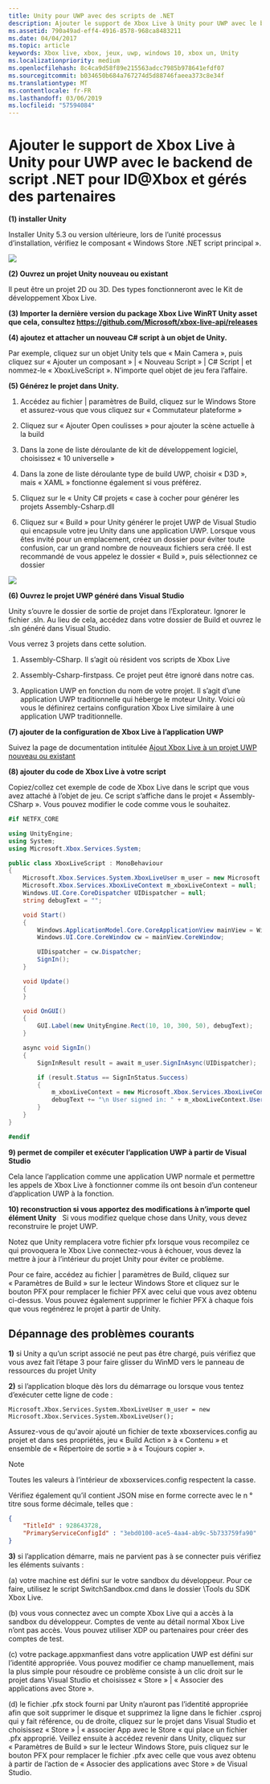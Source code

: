 ```yaml
---
title: Unity pour UWP avec des scripts de .NET
description: Ajouter le support de Xbox Live à Unity pour UWP avec le backend de script .NET pour ID@Xbox et gérés des partenaires
ms.assetid: 790a49ad-eff4-4916-8578-968ca8483211
ms.date: 04/04/2017
ms.topic: article
keywords: Xbox live, xbox, jeux, uwp, windows 10, xbox un, Unity
ms.localizationpriority: medium
ms.openlocfilehash: 8c4ca9d58f89e215563adcc7985b978641efdf07
ms.sourcegitcommit: b034650b684a767274d5d88746faeea373c8e34f
ms.translationtype: MT
ms.contentlocale: fr-FR
ms.lasthandoff: 03/06/2019
ms.locfileid: "57594084"
---
```

# <a name="add-xbox-live-support-to-unity-for-uwp-with-net-scripting-backend-for-idxbox-and-managed-partners"></a>Ajouter le support de Xbox Live à Unity pour UWP avec le backend de script .NET pour ID@Xbox et gérés des partenaires

**(1) installer Unity**

Installer Unity 5.3 ou version ultérieure, lors de l’unité processus d’installation, vérifiez le composant « Windows Store .NET script principal ».

![](../images/unity/unity1-install.png)

**(2) Ouvrez un projet Unity nouveau ou existant**

Il peut être un projet 2D ou 3D. Des types fonctionneront avec le Kit de développement Xbox Live.

**(3) Importer la dernière version du package Xbox Live WinRT Unity asset que cela, consultez https://github.com/Microsoft/xbox-live-api/releases**

**(4) ajoutez et attacher un nouveau C\# script à un objet de Unity.**

Par exemple, cliquez sur un objet Unity tels que « Main Camera », puis cliquez sur « Ajouter un composant » \| « Nouveau Script » \| C\# Script \| et nommez-le « XboxLiveScript ». N’importe quel objet de jeu fera l’affaire.

**(5) Générez le projet dans Unity.**

1.  Accédez au fichier \| paramètres de Build, cliquez sur le Windows Store et assurez-vous que vous cliquez sur « Commutateur plateforme »

2.  Cliquez sur « Ajouter Open coulisses » pour ajouter la scène actuelle à la build

3.  Dans la zone de liste déroulante de kit de développement logiciel, choisissez « 10 universelle »

4.  Dans la zone de liste déroulante type de build UWP, choisir « D3D », mais « XAML » fonctionne également si vous préférez.

5.  Cliquez sur le « Unity C\# projets « case à cocher pour générer les projets Assembly-Csharp.dll

6.  Cliquez sur « Build » pour Unity générer le projet UWP de Visual Studio qui encapsule votre jeu Unity dans une application UWP. Lorsque vous êtes invité pour un emplacement, créez un dossier pour éviter toute confusion, car un grand nombre de nouveaux fichiers sera créé. Il est recommandé de vous appelez le dossier « Build », puis sélectionnez ce dossier

![](../images/unity/unity3-buildsettings.png)


**(6) Ouvrez le projet UWP généré dans Visual Studio**

Unity s’ouvre le dossier de sortie de projet dans l’Explorateur.  Ignorer le fichier .sln.  Au lieu de cela, accédez dans votre dossier de Build et ouvrez le .sln généré dans Visual Studio.  

Vous verrez 3 projets dans cette solution.

1.  Assembly-CSharp. Il s’agit où résident vos scripts de Xbox Live

2.  Assembly-Csharp-firstpass. Ce projet peut être ignoré dans notre cas.

3.  Application UWP en fonction du nom de votre projet. Il s’agit d’une application UWP traditionnelle qui héberge le moteur Unity. Voici où vous le définirez certains configuration Xbox Live similaire à une application UWP traditionnelle.


**(7) ajouter de la configuration de Xbox Live à l’application UWP**

Suivez la page de documentation intitulée [Ajout Xbox Live à un projet UWP nouveau ou existant](get-started-with-visual-studio-and-uwp.md)

**(8) ajouter du code de Xbox Live à votre script**

Copiez/collez cet exemple de code de Xbox Live dans le script que vous avez attaché à l’objet de jeu. Ce script s’affiche dans le projet « Assembly-CSharp ». Vous pouvez modifier le code comme vous le souhaitez.

```csharp
#if NETFX_CORE

using UnityEngine;
using System;
using Microsoft.Xbox.Services.System;

public class XboxLiveScript : MonoBehaviour
{
    Microsoft.Xbox.Services.System.XboxLiveUser m_user = new Microsoft.Xbox.Services.System.XboxLiveUser();
    Microsoft.Xbox.Services.XboxLiveContext m_xboxLiveContext = null;
    Windows.UI.Core.CoreDispatcher UIDispatcher = null;
    string debugText = "";

    void Start()
    {
        Windows.ApplicationModel.Core.CoreApplicationView mainView = Windows.ApplicationModel.Core.CoreApplication.MainView;
        Windows.UI.Core.CoreWindow cw = mainView.CoreWindow;

        UIDispatcher = cw.Dispatcher;
        SignIn();
    }

    void Update()
    {
    }

    void OnGUI()
    {
        GUI.Label(new UnityEngine.Rect(10, 10, 300, 50), debugText);
    }

    async void SignIn()
    {
        SignInResult result = await m_user.SignInAsync(UIDispatcher);

        if (result.Status == SignInStatus.Success)
        {
            m_xboxLiveContext = new Microsoft.Xbox.Services.XboxLiveContext(m_user);
            debugText += "\n User signed in: " + m_xboxLiveContext.User.Gamertag;
        }
    }
}

#endif
```

**9) permet de compiler et exécuter l’application UWP à partir de Visual Studio**

Cela lance l’application comme une application UWP normale et permettre les appels de Xbox Live à fonctionner comme ils ont besoin d’un conteneur d’application UWP à la fonction.

**10) reconstruction si vous apportez des modifications à n’importe quel élément Unity**  
Si vous modifiez quelque chose dans Unity, vous devez reconstruire le projet UWP.

Notez que Unity remplacera votre fichier pfx lorsque vous recompilez ce qui provoquera le Xbox Live connectez-vous à échouer, vous devez la mettre à jour à l’intérieur du projet Unity pour éviter ce problème.

Pour ce faire, accédez au fichier \| paramètres de Build, cliquez sur « Paramètres de Build » sur le lecteur Windows Store et cliquez sur le bouton PFX pour remplacer le fichier PFX avec celui que vous avez obtenu ci-dessus. Vous pouvez également supprimer le fichier PFX à chaque fois que vous regénérez le projet à partir de Unity.

## <a name="troubleshooting-common-issues"></a>Dépannage des problèmes courants

**1)** si Unity a qu’un script associé ne peut pas être chargé, puis vérifiez que vous avez fait l’étape 3 pour faire glisser du WinMD vers le panneau de ressources du projet Unity

**2)** si l’application bloque dès lors du démarrage ou lorsque vous tentez d’exécuter cette ligne de code :

    Microsoft.Xbox.Services.System.XboxLiveUser m_user = new Microsoft.Xbox.Services.System.XboxLiveUser();

Assurez-vous de qu'avoir ajouté un fichier de texte xboxservices.config au projet et dans ses propriétés, jeu « Build Action » à « Contenu » et ensemble de « Répertoire de sortie » à « Toujours copier ».

> [!NOTE]
> Toutes les valeurs à l’intérieur de xboxservices.config respectent la casse.

Vérifiez également qu’il contient JSON mise en forme correcte avec le n ° titre sous forme décimale, telles que :

```json
{
    "TitleId" : 928643728,
    "PrimaryServiceConfigId" : "3ebd0100-ace5-4aa4-ab9c-5b733759fa90"
}
```

**3)** si l’application démarre, mais ne parvient pas à se connecter puis vérifiez les éléments suivants :

(a) votre machine est défini sur le votre sandbox du développeur.  Pour ce faire, utilisez le script SwitchSandbox.cmd dans le dossier \Tools du SDK Xbox Live.

(b) vous vous connectez avec un compte Xbox Live qui a accès à la sandbox du développeur.  Comptes de vente au détail normal Xbox Live n’ont pas accès.  Vous pouvez utiliser XDP ou partenaires pour créer des comptes de test.

(c) votre package.appxmanfiest dans votre application UWP est défini sur l’identité appropriée.  Vous pouvez modifier ce champ manuellement, mais la plus simple pour résoudre ce problème consiste à un clic droit sur le projet dans Visual Studio et choisissez « Store » \| « Associer des applications avec Store ».

(d) le fichier .pfx stock fourni par Unity n’auront pas l’identité appropriée afin que soit supprimer le disque et supprimez la ligne dans le fichier .csproj qui y fait référence, ou de droite, cliquez sur le projet dans Visual Studio et choisissez « Store » \| « associer App avec le Store « qui place un fichier .pfx approprié.  Veillez ensuite à accédez revenir dans Unity, cliquez sur « Paramètres de Build » sur le lecteur Windows Store, puis cliquez sur le bouton PFX pour remplacer le fichier .pfx avec celle que vous avez obtenu à partir de l’action de « Associer des applications avec Store » de Visual Studio.
